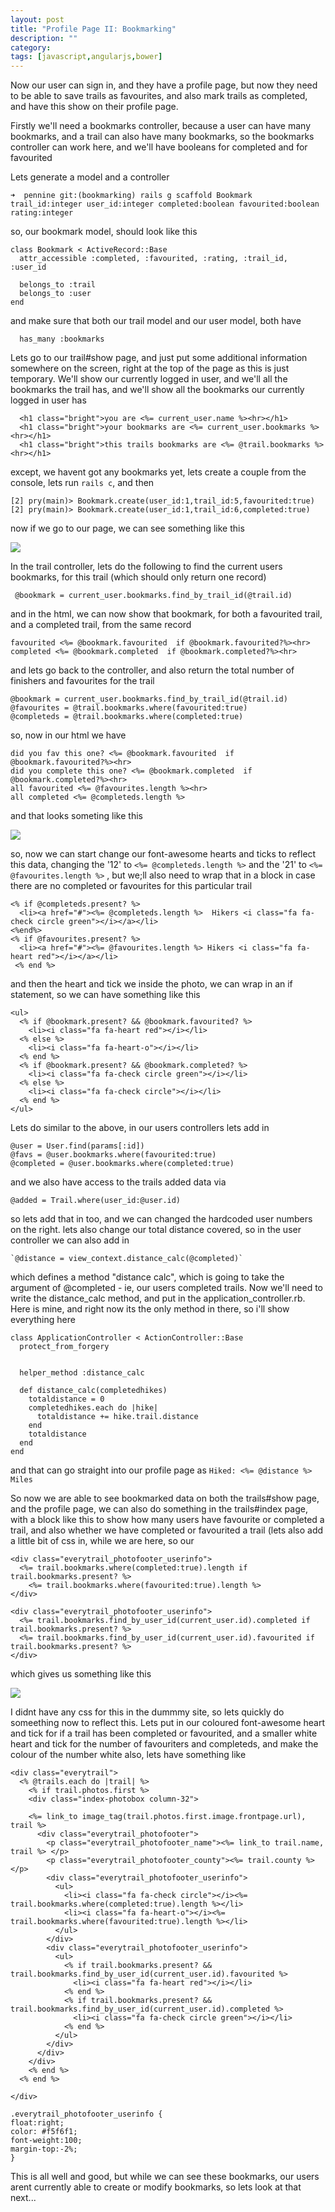 ```yaml
---
layout: post
title: "Profile Page II: Bookmarking"
description: ""
category: 
tags: [javascript,angularjs,bower]
---
```

Now our user can sign in, and they have a profile page, but now they need to be able to save trails as favourites, and also mark trails as completed, and have this show on their profile page.

Firstly we'll need a bookmarks controller, because a user can have many bookmarks, and a trail can also have many bookmarks, so the bookmarks controller can work here, and we'll have booleans for completed and for favourited

Lets generate a model and a controller

    ➜  pennine git:(bookmarking) rails g scaffold Bookmark trail_id:integer user_id:integer completed:boolean favourited:boolean rating:integer

    
    
so, our bookmark model, should look like this 

    class Bookmark < ActiveRecord::Base
      attr_accessible :completed, :favourited, :rating, :trail_id, :user_id

      belongs_to :trail
      belongs_to :user
    end
    
 and make sure that both our trail model and our user model, both have 
 
 `  has_many :bookmarks`
   
Lets go to our trail#show page, and just put some additional information somewhere on the screen, right at the top of the page as this is just temporary. We'll show our currently logged in user, and we'll all the bookmarks the trail has, and we'll show all the bookmarks our currently logged in user has 

      <h1 class="bright">you are <%= current_user.name %><hr></h1>
      <h1 class="bright">your bookmarks are <%= current_user.bookmarks %><hr></h1>
      <h1 class="bright">this trails bookmarks are <%= @trail.bookmarks %><hr></h1>
  
      
except, we havent got any bookmarks yet, lets create a couple from the console, lets run `rails c`, and then 

    [2] pry(main)> Bookmark.create(user_id:1,trail_id:5,favourited:true)
    [2] pry(main)> Bookmark.create(user_id:1,trail_id:6,completed:true)
    
 now if we go to our page, we can see something like this
 
 <img src="http://salterhebble.com/blogpics/bookmarks1.jpg">
 
In the trail controller, lets do the following to find the current users bookmarks, for this trail (which should only return one record)
 
     @bookmark = current_user.bookmarks.find_by_trail_id(@trail.id)
     
 and in the html, we can now show that bookmark, for both a favourited trail, and a completed trail, from the same record
 
    favourited <%= @bookmark.favourited  if @bookmark.favourited?%><hr>
    completed <%= @bookmark.completed  if @bookmark.completed?%><hr>
    
and lets go back to the controller, and also return the total number of finishers and favourites for the trail 

    @bookmark = current_user.bookmarks.find_by_trail_id(@trail.id)
    @favourites = @trail.bookmarks.where(favourited:true)
    @completeds = @trail.bookmarks.where(completed:true)
    
    
so, now in our html we have 

    did you fav this one? <%= @bookmark.favourited  if @bookmark.favourited?%><hr>
    did you complete this one? <%= @bookmark.completed  if @bookmark.completed?%><hr>
    all favourited <%= @favourites.length %><hr>
    all completed <%= @completeds.length %>
 
 and that looks someting like this
 
 <img src="http://salterhebble.com/blogpics/bookmark2.jpg">
 
 so, now we can start change our font-awesome hearts and ticks to reflect this data, changing the '12' to `<%= @completeds.length %>` and the '21' to `<%= @favourites.length %>` , but we;ll also need to wrap that in a block in case there are no completed or favourites for this particular trail
 
    <% if @completeds.present? %>
      <li><a href="#"><%= @completeds.length %>  Hikers <i class="fa fa-check circle green"></i></a></li>
    <%end%>
    <% if @favourites.present? %>
      <li><a href="#"><%= @favourites.length %> Hikers <i class="fa fa-heart red"></i></a></li>
     <% end %>
 
 and then the heart and tick we inside the photo, we can wrap in an if statement, so we can have something like this 
 
    <ul>
      <% if @bookmark.present? && @bookmark.favourited? %>
        <li><i class="fa fa-heart red"></i></li>
      <% else %>
        <li><i class="fa fa-heart-o"></i></li>
      <% end %>
      <% if @bookmark.present? && @bookmark.completed? %>
        <li><i class="fa fa-check circle green"></i></li>
      <% else %>
        <li><i class="fa fa-check circle"></i></li>
      <% end %>
    </ul>
    
    
Lets do similar to the above, in our users controllers lets add in

    @user = User.find(params[:id])
    @favs = @user.bookmarks.where(favourited:true)
    @completed = @user.bookmarks.where(completed:true)
    
    
 and we also have access to the trails added data via 

    @added = Trail.where(user_id:@user.id)
    
so lets add that in too, and we can changed the hardcoded user numbers on the right. lets also change our total distance covered, so in the user controller we can also add in

    `@distance = view_context.distance_calc(@completed)`
    
which defines a method "distance calc", which is going to take the argument of @completed - ie, our users completed trails. Now we'll need to write the distance_calc method, and put in the application_controller.rb. Here is mine, and right now its the only method in there, so i'll show everything here

    class ApplicationController < ActionController::Base
      protect_from_forgery


      helper_method :distance_calc

      def distance_calc(completedhikes)
        totaldistance = 0
        completedhikes.each do |hike|
          totaldistance += hike.trail.distance
        end
        totaldistance
      end
    end
    
and that can go straight into our profile page as `Hiked: <%= @distance %> Miles`

So now we are able to see bookmarked data on both the trails#show page, and the profile page, we can also do something in the trails#index page, with a block like this to show how many users have favourite or completed a trail, and also whether we have completed or favourited a trail (lets also add a little bit of css in, while we are here, so our 

    <div class="everytrail_photofooter_userinfo">
      <%= trail.bookmarks.where(completed:true).length if trail.bookmarks.present? %>
        <%= trail.bookmarks.where(favourited:true).length %>
    </div>
                          
    <div class="everytrail_photofooter_userinfo">
      <%= trail.bookmarks.find_by_user_id(current_user.id).completed if trail.bookmarks.present? %>
      <%= trail.bookmarks.find_by_user_id(current_user.id).favourited if trail.bookmarks.present? %>
    </div>
    
which gives us something like this 

<img src="http://salterhebble.com/blogpics/bookmarks3.jpg">

I didnt have any css for this in the dummmy site, so lets quickly do someething now to reflect this. Lets put in our coloured font-awesome heart and tick for if a trail has been completed or favourited, and a smaller white heart and tick for the number of favouriters and completeds, and make the colour of the number white also, lets have something like

    <div class="everytrail">
      <% @trails.each do |trail| %>
        <% if trail.photos.first %>
        <div class="index-photobox column-32">

        <%= link_to image_tag(trail.photos.first.image.frontpage.url), trail %>
          <div class="everytrail_photofooter">
            <p class="everytrail_photofooter_name"><%= link_to trail.name, trail %> </p>
            <p class="everytrail_photofooter_county"><%= trail.county %></p>
            <div class="everytrail_photofooter_userinfo">
              <ul>
                <li><i class="fa fa-check circle"></i><%= trail.bookmarks.where(completed:true).length %></li>
                <li><i class="fa fa-heart-o"></i><%= trail.bookmarks.where(favourited:true).length %></li>
              </ul>
            </div>
            <div class="everytrail_photofooter_userinfo">
              <ul>
                <% if trail.bookmarks.present? && trail.bookmarks.find_by_user_id(current_user.id).favourited %>
                  <li><i class="fa fa-heart red"></i></li>
                <% end %>
                <% if trail.bookmarks.present? && trail.bookmarks.find_by_user_id(current_user.id).completed %>
                  <li><i class="fa fa-check circle green"></i></li>
                <% end %>
              </ul>
            </div>
          </div>
        </div>
        <% end %>
      <% end %>
      
    </div>
      
    .everytrail_photofooter_userinfo {
    float:right;
    color: #f5f6f1;
    font-weight:100;
    margin-top:-2%;
    }
    
This is all well and good, but while we can see these bookmarks, our users arent currently able to create or modify bookmarks, so lets look at that next...



 

 
 
 
 
    